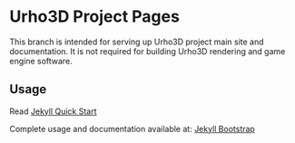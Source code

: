 # Urho3D Project Pages

This branch is intended for serving up Urho3D project main site and documentation.
It is not required for building Urho3D rendering and game engine software.

## Usage

Read [Jekyll Quick Start](http://jekyllbootstrap.com/usage/jekyll-quick-start.html)

Complete usage and documentation available at: [Jekyll Bootstrap](http://jekyllbootstrap.com)
